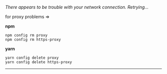 *There appears to be trouble with your network connection. Retrying...*

for proxy problems =>

**npm**
```shell script
npm config rm proxy
npm config rm https-proxy
```
**yarn**
```
yarn config delete proxy
yarn config delete https-proxy
```
---
